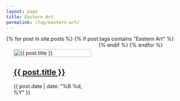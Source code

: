 ```yaml
---
layout: page
title: Eastern Art
permalink: /tag/eastern-art/
---
```


<div class="o-grid js-grid" style="display: flex; flex-wrap: wrap; align-items: flex-start;">
{% for post in site.posts %}
  {% if post.tags contains "Eastern Art" %}
    <div style="flex: 0 0 auto; width: 300px; margin: 20px; max-width: calc(50% - 40px);">
      <article class="c-post-card" style="margin-bottom: 0;">
        <div class="c-post-card__media">
          <a class="c-post-card__image-link" href="{{ post.url | relative_url }}">
            <img class="c-post-card__image" src="{{ post.image | relative_url }}" alt="{{ post.title }}" style="width: 100%; height: auto; object-fit: cover;">
          </a>
        </div>
        <div class="c-post-card__content">
          <h2 class="c-post-card__title">
            <a class="c-post-card__title-link" href="{{ post.url | relative_url }}">{{ post.title }}</a>
          </h2>
          <div class="c-post-card__meta">
            <time class="c-post-card__date" datetime="{{ post.date | date_to_xmlschema }}">{{ post.date | date: "%B %d, %Y" }}</time>
          </div>
        </div>
      </article>
    </div>
  {% endif %}
{% endfor %}
</div>